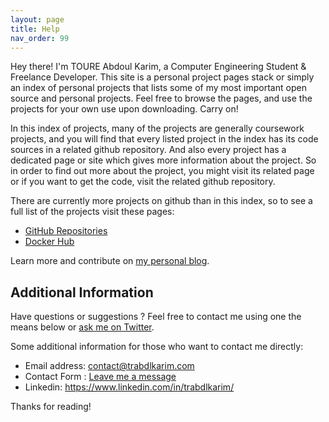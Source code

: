 ```yaml
---
layout: page
title: Help
nav_order: 99
---
```


<p class="message">
  Hey there! I'm TOURE Abdoul Karim, a Computer Engineering Student &  Freelance Developer. This site is a personal project pages stack or simply an index of personal projects that lists some of my most important open source and personal projects. Feel free to browse the pages, and use the projects for your own use upon downloading. Carry on!
</p>

In this index of projects, many of the projects are generally coursework projects, and  you will find that every listed project in the index has its code sources in a related github repository. And also every project has a dedicated page or site which gives more information about the project. So in order to find out more about the project, you might visit its related page or if you want to get the code, visit the related github repository. 

There are currently more projects on github than in this index, so to see a full list of the projects visit these pages:

* [GitHub Repositories](https://github.com/trabdlkarim?tab=repositories)
* [Docker Hub](https://hub.docker.com/u/trabdlkarim)

Learn more and contribute on [my personal blog](https://www.trabdlkarim.com).

## Additional Information

Have questions or suggestions ? Feel free to contact me using one the means below or [ask me on Twitter](https://twitter.com/trabdlkarim).

Some additional information for those who want to contact me directly:

* Email address: <contact@trabdlkarim.com>
* Contact Form : [Leave me a message](https://trabdlkarim.com/p/contact.html)
* Linkedin: <https://www.linkedin.com/in/trabdlkarim/>

Thanks for reading!
